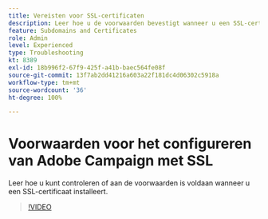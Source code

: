 ```yaml
---
title: Vereisten voor SSL-certificaten
description: Leer hoe u de voorwaarden bevestigt wanneer u een SSL-certificaat installeert.
feature: Subdomains and Certificates
role: Admin
level: Experienced
type: Troubleshooting
kt: 8389
exl-id: 18b996f2-67f9-425f-a41b-baec564fe08f
source-git-commit: 13f7ab2dd41216a603a22f181dc4d06302c5918a
workflow-type: tm+mt
source-wordcount: '36'
ht-degree: 100%

---
```


# Voorwaarden voor het configureren van Adobe Campaign met SSL

Leer hoe u kunt controleren of aan de voorwaarden is voldaan wanneer u een SSL-certificaat installeert.

>[!VIDEO](https://video.tv.adobe.com/v/335894?quality=12&learn=on)
